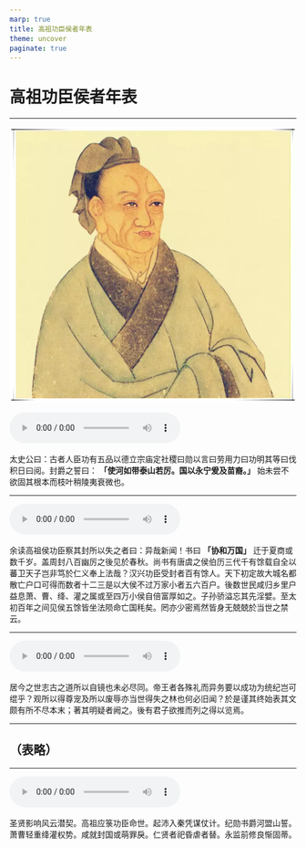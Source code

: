 ```yaml
---
marp: true
title: 高祖功臣侯者年表
theme: uncover
paginate: true
---
```


# 高祖功臣侯者年表

---

![bg left](assets/images/simaqian.webp)

![](assets/audios/018/1.mp3)

太史公曰：古者人臣功有五品以德立宗庙定社稷曰勋以言曰劳用力曰功明其等曰伐积日曰阅。封爵之誓曰： __「使河如带泰山若厉。国以永宁爰及苗裔。」__ 始未尝不欲固其根本而枝叶稍陵夷衰微也。

---

![](assets/audios/018/2.mp3)

余读高祖侯功臣察其封所以失之者曰：异哉新闻！书曰 __「协和万国」__ 迁于夏商或数千岁。盖周封八百幽厉之後见於春秋。尚书有唐虞之侯伯历三代千有馀载自全以蕃卫天子岂非笃於仁义奉上法哉？汉兴功臣受封者百有馀人。天下初定故大城名都散亡户口可得而数者十二三是以大侯不过万家小者五六百户。後数世民咸归乡里户益息萧、曹、绛、灌之属或至四万小侯自倍富厚如之。子孙骄溢忘其先淫嬖。至太初百年之间见侯五馀皆坐法陨命亡国秏矣。罔亦少密焉然皆身无兢兢於当世之禁云。

---

![](assets/audios/018/3.mp3)

居今之世志古之道所以自镜也未必尽同。帝王者各殊礼而异务要以成功为统纪岂可绲乎？观所以得尊宠及所以废辱亦当世得失之林也何必旧闻？於是谨其终始表其文颇有所不尽本末；著其明疑者阙之。後有君子欲推而列之得以览焉。

---

## （表略）

---

![](assets/audios/018/5.mp3)

圣贤影响风云潜契。高祖应箓功臣命世。起沛入秦凭谋仗计。纪勋书爵河盟山誓。萧曹轻重绛灌权势。咸就封国或萌罪戾。仁贤者祀昏虐者替。永监前修良惭固蒂。
